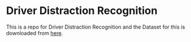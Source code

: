 # Driver Distraction Recognition

This is a repo for Driver Distraction Recognition and the Dataset for this is downloaded from [here](https://dmd.vicomtech.org/).
